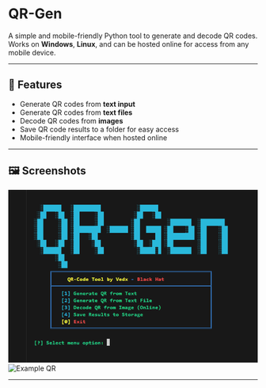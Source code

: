 # QR-Gen

A simple and mobile-friendly Python tool to generate and decode QR codes. Works on **Windows**, **Linux**, and can be hosted online for access from any mobile device.

---

## 📌 Features

- Generate QR codes from **text input**  
- Generate QR codes from **text files**  
- Decode QR codes from **images**  
- Save QR code results to a folder for easy access  
- Mobile-friendly interface when hosted online  

---

## 🖼 Screenshots

![Banner](assets/banner.png)  
![Example QR](assets/example_qr.png)

---
